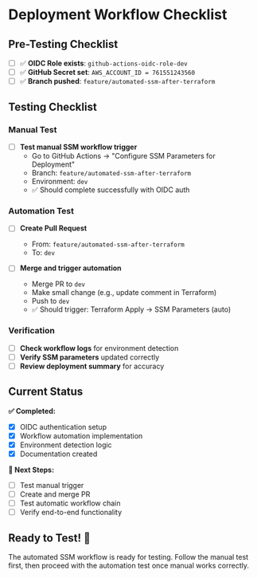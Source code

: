 # Deployment Workflow Checklist

## Pre-Testing Checklist

- [ ] ✅ **OIDC Role exists**: `github-actions-oidc-role-dev`
- [ ] ✅ **GitHub Secret set**: `AWS_ACCOUNT_ID = 761551243560`
- [ ] ✅ **Branch pushed**: `feature/automated-ssm-after-terraform`

## Testing Checklist

### Manual Test
- [ ] **Test manual SSM workflow trigger**
  - Go to GitHub Actions → "Configure SSM Parameters for Deployment"
  - Branch: `feature/automated-ssm-after-terraform`
  - Environment: `dev`
  - ✅ Should complete successfully with OIDC auth

### Automation Test
- [ ] **Create Pull Request**
  - From: `feature/automated-ssm-after-terraform`
  - To: `dev`

- [ ] **Merge and trigger automation**
  - Merge PR to `dev`
  - Make small change (e.g., update comment in Terraform)
  - Push to `dev`
  - ✅ Should trigger: Terraform Apply → SSM Parameters (auto)

### Verification
- [ ] **Check workflow logs** for environment detection
- [ ] **Verify SSM parameters** updated correctly
- [ ] **Review deployment summary** for accuracy

## Current Status

**✅ Completed:**
- [x] OIDC authentication setup
- [x] Workflow automation implementation
- [x] Environment detection logic
- [x] Documentation created

**🔄 Next Steps:**
- [ ] Test manual trigger
- [ ] Create and merge PR
- [ ] Test automatic workflow chain
- [ ] Verify end-to-end functionality

## Ready to Test! 🚀

The automated SSM workflow is ready for testing. Follow the manual test first, then proceed with the automation test once manual works correctly.
